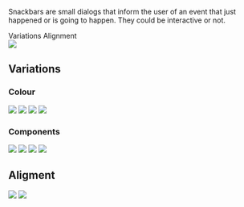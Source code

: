 <Row >
    <Column cols={8}>
    <p>Snackbars are small dialogs that inform the user of an event that just happened or is going to happen. They could be interactive or not.</p>
    </Column> 
</Row>

<div>
    <AnchorLink to="variations" offset={210}>
        Variations
    </AnchorLink>
    <AnchorLink to="alignment" offset={210}>
        Alignment
    </AnchorLink>
</div>

<Row >
    <Column cols={8}>
        <img src="../_img/snackbar--1.png" />
    </Column> 
</Row>

<Anchor idToScrollTo="variations"><h2>Variations</h2></Anchor>
<h3>Colour</h3>
<Row >
    <Column cols={6}>
        <img src="../_img/snackbar--2.png" />
    </Column> 
    <Column cols={6}>
        <img src="../_img/snackbar--3.png" />
    </Column> 
</Row>
<Row >
    <Column cols={6}>
        <img src="../_img/snackbar--4.png" />
    </Column> 
    <Column cols={6}>
        <img src="../_img/snackbar--5.png" />
    </Column> 
</Row>

<h3>Components</h3>
<Row >
    <Column cols={6}>
        <img src="../_img/snackbar--6.png" />
    </Column> 
    <Column cols={6}>
        <img src="../_img/snackbar--7.png" />
    </Column> 
</Row>
<Row >
    <Column cols={6}>
        <img src="../_img/snackbar--8.png" />
    </Column> 
    <Column cols={6}>
        <img src="../_img/snackbar--9.png" />
    </Column> 
</Row>  

<Anchor idToScrollTo="alignment"><h2>Aligment</h2></Anchor>
<Row >
    <Column cols={6}>
        <img src="../_img/snackbar--10.png" />
    </Column> 
    <Column cols={6}>
        <img src="../_img/snackbar--11.png" />
    </Column> 
</Row>